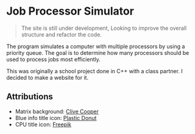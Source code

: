 # Job Processor Simulator
> The site is still under development, Looking to improve the overall structure and refactor the code.

The program simulates a computer with multiple processors by using a priority queue. The goal is to determine how many processors should be used to process jobs most efficiently.

This was originally a school project done in C++ with a class partner. I decided to make a website for it.


## Attributions
- Matrix background: [Clive Cooper](https://codepen.io/yaclive)
- Blue info title icon: [Plastic Donut](https://www.flaticon.com/authors/plastic-donut)
- CPU title icon: [Freepik](https://www.flaticon.com/authors/freepik)
